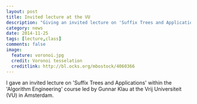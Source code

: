 ```yaml
---
layout: post
title: Invited lecture at the VU
description: "Giving an invited lecture on 'Suffix Trees and Applications' at the Vrij Universiteit (VU) in Amsterdam."
category: news
date: 2014-11-25
tags: [lecture,class]
comments: false
image:
  feature: voronoi.jpg
  credit: Voronoi tesselation
  creditlink: http://bl.ocks.org/mbostock/4060366
---
```



I gave an invited lecture on 'Suffix Trees and Applications' within the 'Algorithm Engineering' course led by Gunnar Klau at the Vrij Universiteit (VU) in Amsterdam.